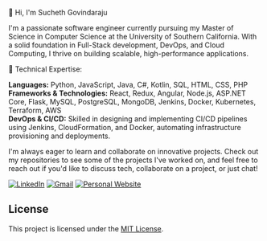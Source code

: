 👋 Hi, I'm Sucheth Govindaraju

I'm a passionate software engineer currently pursuing my Master of Science in Computer Science at the University of Southern California. With a solid foundation in Full-Stack development, DevOps, and Cloud Computing, I thrive on building scalable, high-performance applications.

🔧 Technical Expertise:

**Languages:** Python, JavaScript, Java, C#, Kotlin, SQL, HTML, CSS, PHP  
**Frameworks & Technologies:** React, Redux, Angular, Node.js, ASP.NET Core, Flask, MySQL, PostgreSQL, MongoDB, Jenkins, Docker, Kubernetes, Terraform, AWS  
**DevOps & CI/CD:** Skilled in designing and implementing CI/CD pipelines using Jenkins, CloudFormation, and Docker, automating infrastructure provisioning and deployments.

I'm always eager to learn and collaborate on innovative projects. Check out my repositories to see some of the projects I've worked on, and feel free to reach out if you'd like to discuss tech, collaborate on a project, or just chat!

[![LinkedIn](https://img.shields.io/badge/LinkedIn-0077B5?style=for-the-badge&logo=linkedin&logoColor=white)](https://www.linkedin.com/in/suchethg/)
[![Gmail](https://img.shields.io/badge/Gmail-D14836?style=for-the-badge&logo=gmail&logoColor=white)](mailto:suchethgr@gmail.com)
[![Personal Website](https://img.shields.io/badge/Portfolio_Website-24292E?style=for-the-badge&logo=web&logoColor=white)](https://suchethg.github.io/portfolio_website/)

## License

This project is licensed under the [MIT License](LICENSE).
